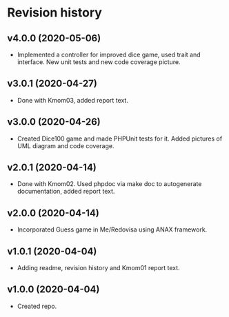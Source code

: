 # Revision history

v4.0.0 (2020-05-06)
----------------------

* Implemented a controller for improved dice game, used trait and interface. New unit tests and new code coverage picture.


v3.0.1 (2020-04-27)
----------------------

* Done with Kmom03, added report text.


v3.0.0 (2020-04-26)
----------------------

* Created Dice100 game and made PHPUnit tests for it. Added pictures of UML diagram and code coverage.


v2.0.1 (2020-04-14)
----------------------

* Done with Kmom02. Used phpdoc via make doc to autogenerate documentation, added report text.


v2.0.0 (2020-04-14)
----------------------

* Incorporated Guess game in Me/Redovisa using ANAX framework.

v1.0.1 (2020-04-04)
----------------------

* Adding readme, revision history and Kmom01 report text.


v1.0.0 (2020-04-04)
----------------------

* Created repo.